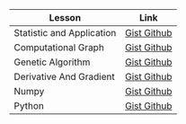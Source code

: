 | Lesson | Link | 
| -------- | -------- | 
| Statistic and Application | <a href="https://gist.github.com/TeeA-18/087dbfd751986951cd779b77c9d65c48#file-statistics-and-applications-md">Gist Github</a> | 
| Computational Graph | <a href="https://gist.github.com/TeeA-18/ce0eeb9e139b19a022ead337fec88b72">Gist Github</a> | 
| Genetic Algorithm | <a href="https://gist.github.com/TeeA-18/320fdbaa7a248249a28de152d147efeb">Gist Github</a> | 
| Derivative And Gradient | <a href="https://gist.github.com/TeeA-18/92cdff779cdf5ee32bedfd00344e4e79">Gist Github</a> | 
|Numpy|<a href="https://gist.github.com/TeeA-18/760d2152f6f65733450cd9b93f730e5f">Gist Github</a>|
|Python|<a href="https://gist.github.com/TeeA-18/ac0bafae4fdfc5580bd13353d3e792ef">Gist Github</a>|
